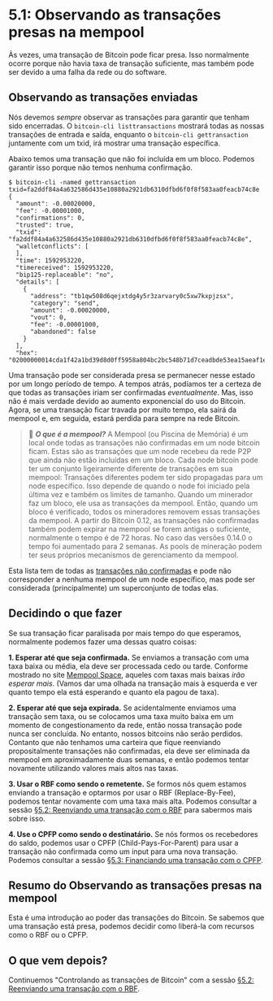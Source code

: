 # 5.1: Observando as transações presas na mempool

Às vezes, uma transação de Bitcoin pode ficar presa. Isso normalmente ocorre porque não havia taxa de transação suficiente, mas também pode ser devido a uma falha da rede ou do software.

## Observando as transações enviadas

Nós devemos _sempre_ observar as transações para garantir que tenham sido encerradas. O ```bitcoin-cli listtransactions``` mostrará todas as nossas transações de entrada e saída, enquanto o ```bitcoin-cli gettransaction``` juntamente com um txid, irá mostrar uma transação específica.

Abaixo temos uma transação que não foi incluída em um bloco. Podemos garantir isso porque não temos nenhuma confirmação.
```
$ bitcoin-cli -named gettransaction txid=fa2ddf84a4a632586d435e10880a2921db6310dfbd6f0f8f583aa0feacb74c8e
{
  "amount": -0.00020000,
  "fee": -0.00001000,
  "confirmations": 0,
  "trusted": true,
  "txid": "fa2ddf84a4a632586d435e10880a2921db6310dfbd6f0f8f583aa0feacb74c8e",
  "walletconflicts": [
  ],
  "time": 1592953220,
  "timereceived": 1592953220,
  "bip125-replaceable": "no",
  "details": [
    {
      "address": "tb1qw508d6qejxtdg4y5r3zarvary0c5xw7kxpjzsx",
      "category": "send",
      "amount": -0.00020000,
      "vout": 0,
      "fee": -0.00001000,
      "abandoned": false
    }
  ],
  "hex": "02000000014cda1f42a1bd39d8d0ff5958a804bc2bc548b71d7ceadbde53ea15aeaf1e2691000000006a473044022016a7a9f045a0f6a52129f48adb7da35c2f54a0741d6614e9d55b8a3bc3e1490a0220391e9085a3697bc790e94bb924d5310e16f23489d9c600864a32674e871f523c01210278608b54b8fb0d8379d3823d31f03a7c6ab0adffb07dd3811819fdfc34f8c132ffffffff02204e000000000000160014751e76e8199196d454941c45d1b3a323f1433bd6e8030000000000001600146c45d3afa8762086c4bd76d8a71ac7c976e1919600000000"
```
Uma transação pode ser considerada presa se permanecer nesse estado por um longo período de tempo. A tempos atrás, podíamos ter a certeza de que todas as transações iriam ser confirmadas _eventualmente_. Mas, isso não é mais verdade devido ao aumento exponencial do uso do Bitcoin. Agora, se uma transação ficar travada por muito tempo, ela sairá da mempool e, em seguida, estará perdida para sempre na rede Bitcoin.

> :book: ***O que é a mempool?*** A Mempool (ou Piscina de Memória) é um local onde todas as transações não confirmadas em um node bitcoin ficam. Estas são as transações que um node recebeu da rede P2P que ainda não estão incluídas em um bloco. Cada node bitcoin pode ter um conjunto ligeiramente diferente de transações em sua mempool: Transações diferentes podem ter sido propagadas para um node específico. Isso depende de quando o node foi iniciado pela última vez e também os limites de tamanho. Quando um minerador faz um bloco, ele usa as transações da mempool. Então, quando um bloco é verificado, todos os mineradores removem essas transações da mempool. A partir do Bitcoin 0.12, as transações não confirmadas também podem expirar na mempool se forem antigas o suficiente, normalmente o tempo é de 72 horas. No caso das versões 0.14.0 o tempo foi aumentado para 2 semanas. As pools de mineração podem ter seus próprios mecanismos de gerenciamento da mempool.

Esta lista tem de todas as [transações não confirmadas](https://blockchain.info/unconfirmed-transactions) e pode não corresponder a nenhuma mempool de um node específico, mas pode ser considerada (principalmente) um superconjunto de todas elas.

## Decidindo o que fazer

Se sua transação ficar paralisada por mais tempo do que esperamos, normalmente podemos fazer uma dessas quatro coisas:

**1. Esperar até que seja confirmada.** Se enviamos a transação com uma taxa baixa ou média, ela deve ser processada cedo ou tarde. Conforme mostrado no site [Mempool Space](https://mempool.space), aqueles com taxas mais baixas _irão esperar mais_. (Vamos dar uma olhada na transação mais à esquerda e ver quanto tempo ela está esperando e quanto ela pagou de taxa).

**2. Esperar até que seja expirada.** Se acidentalmente enviamos uma transação sem taxa, ou se colocamos uma taxa muito baixa em um momento de congestionamento da rede, então nossa transação pode nunca ser concluída. No entanto, nossos bitcoins não serão perdidos. Contanto que não tenhamos uma carteira que fique reenviando propositalmente transações não confirmadas, ela deve ser eliminada da mempool em aproximadamente duas semanas, e então podemos tentar novamente utilizando valores mais altos nas taxas.

**3. Usar o RBF como sendo o remetente.** Se formos nós quem estamos enviando a transação e optarmos por usar o RBF (Replace-By-Fee), podemos tentar novamente com uma taxa mais alta. Podemos consultar a sessão [§5.2: Reenviando uma transação com o RBF](05_2_Resending_a_Transaction_with_RBF.md) para sabermos mais sobre isso.

**4. Use o CPFP como sendo o destinatário.** Se nós formos os recebedores do saldo, podemos usar o CPFP (Child-Pays-For-Parent) para usar a transação não confirmada como um input para uma nova transação. Podemos consultar a sessão [§5.3: Financiando uma transação com o CPFP](05_3_Funding_a_Transaction_with_CPFP.md).

## Resumo do Observando as transações presas na mempool

Esta é uma introdução ao poder das transações do Bitcoin. Se sabemos que uma transação está presa, podemos decidir como liberá-la com recursos como o RBF ou o CPFP.

## O que vem depois?

Continuemos "Controlando as transações de Bitcoin" com a sessão [§5.2: Reenviando uma transação com o RBF](05_2_Resending_a_Transaction_with_RBF.md).
